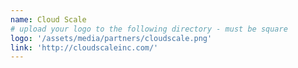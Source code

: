 ```yaml
---
name: Cloud Scale
# upload your logo to the following directory - must be square
logo: '/assets/media/partners/cloudscale.png'
link: 'http://cloudscaleinc.com/'
---
```

